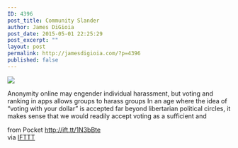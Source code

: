 ```yaml
---
ID: 4396
post_title: Community Slander
author: James DiGioia
post_date: 2015-05-01 22:25:29
post_excerpt: ""
layout: post
permalink: http://jamesdigioia.com/?p=4396
published: false
---
```

![][1]  
  
Anonymity online may engender individual harassment, but voting and ranking in apps allows groups to harass groups In an age where the idea of “voting with your dollar” is accepted far beyond libertarian political circles, it makes sense that we would readily accept voting as a sufficient and  
  
from Pocket http://ift.tt/1N3bBte  
via [IFTTT][2]

 [1]: http://ift.tt/1N3bCNz
 [2]: http://ift.tt/1c4nCfM
